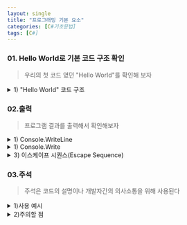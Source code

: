 ```yaml
---
layout: single
title: "프로그래밍 기본 요소"
categories: [C#기초문법]
tags: [C#]
---
```


### 01. Hello World로 기본 코드 구조 확인

> 우리의 첫 코드 였던 "Hello World"를 확인해 보자

<details>
<summary>1) "Hello World" 코드 구조</summary>
<div markdown="1">

```c#
// Hello World.cs
using System;

namespace HelloWorld
{
  class program
  {
    static void Main(string[] args)
    {
      Console.WriteLine("Hello World!");
    }
  }
}
```

- `using System;`은 C#에서 기본적으로 제공하는 네임스페이스(System 네임스페이스)를 사용하기 위한 코드이다. Console 클래스를 사용하기 위해 필요하다.
- `namespace`는 코드를 구성하는 데 사용되며 클래스 및 기타 네임스페이스의 컨테이너이다.
- `class Program`은 C#클래스를 정의하는 키워드이다. Program은 클래스 이름이다.
- `static void Main()`은 C#의 진입점(entry potin)이다. Main메서드는 프로그램이 시작할 때 자동으로 호출 되는 메서드이다. Main 메서드는 프로그램 실행에 필수적.
- `Console.WriteLine("Hello World");`은 콘솔에 출력할 내용을 지정하는 코드이다. WriteLine메서드는 새 줄을 시작하고 출력할 문자열르 인자로 받는다.
- `{}`는 코드 블록의 시작과 끝을 나타내는 중괄호이다.
- 모든 C#문은 세미콜론으로 끝나야한다 `;`.

</div>
</details>

### 02.출력

> 프로그램 결과를 출력해서 확인해보자

<details>
<summary>1) Console.WriteLine</summary>
<div markdown="1">

C#에서 콘솔 출력을 할때는 `Console.WriteLine` 메소드를 사용한다. `WriteLine` 메소드는 인수로 전달된 값을 출력하고 줄 바꿈(new line)문자열을 추가한다. 즉, 출력한 후에는 다음줄로 커서가 이동된다.

`Console.WriteLine(value);` 메소드는 다음과 같은 형식으로 사용할 수 있다.

```
Console.WriteLine(value);
```

`value`는 출력할 값이다. `value`는 문자열, 숫자, 변수, 연산식 등 어떤 값이든 사용 할 수 있다.

<div style="margin-left: 20px;">
<details>
<summary>[코드스니펫] 출력 기초</summary>
<div markdown="1">

```c#
Console.WriteLine("Hello World!"); // 출력: Hello World!

Console.WriteLine(10); // 출력: 10
Console.WriteLine(3.141592); // 출력: 3.141592
Console.WriteLine(3 + 3); // 출력 6

[출력]
Hello World!
10
3.141592
6
```

</div>
</details>
</div>
</div>
</details>

<details>
<summary>1) Console.Write</summary>
<div markdown="1">

`Console.Write` 메소드는 `Console.WriteLine` 메소드와 유사하지만, 줄 바꿈 문자열을 추가하지 않는다. 즉, 출력한 후에는 다음 출력이 이어서 출력된다.

<div style="margin-left: 20px;">
<details>
<summary>[코드스니펫] 한줄 출력 기초</summary>
<div markdown="1">

```c#
Console.Write("Hello! ");
Console.Write("We are Learning ");
Console.WriteLine("C#");

[출력]
Hello! We are Learning C#
```

</div>
</details>
</div>
</div>
</details>

<details>
<summary>3) 이스케이프 시퀀스(Escape Sequence)</summary>
<div markdown="1">

문자열 내에 특수한 문자를 포함시키기 위해 사용되는 특별한 문자 조합이다.

| 이스케이프 시퀀스 | 설명                   |
| ----------------- | ---------------------- |
| `\'`              | 작은따음표(')          |
| `\"`              | 큰따음표(")            |
| `\\`              | 역슬래시(\)            |
| `\n`              | 줄바꿈                 |
| `\r`              | 현재 줄 맨 앞으로 이동 |
| `\t`              | Tab                    |
| `\b`              | 백스페이스             |

**사용 예시**

```c#
Console.WriteLine("Hello\nWorld");
// 출력결과
// Hello
// World

Console.WriteLine("Name\tAge");
Console.WriteLine("Kero\t30");
Console.WriteLine("Young\t25");
// 출력결과
// Name    Age
// Kero    30
// Young   25

Console.WriteLine("We learn \"C# Programming\"");
// 출력결과
// The book is called "C# Programming"

Console.WriteLine("He said, \'Hello\' to me.");
// 출력결과
// He said, 'Hello' to me.

Console.WriteLine("C:\\MyDocuments\\Project\\");
// 출력결과
// C:\MyDocuments\Project\
```

</div>
</details>

### 03.주석

> 주석은 코드의 설명이나 개발자간의 의사소통을 위해 사용된다

<details>
<summary>1)사용 예시</summary>
<div markdown="1">
**예시**

```c#
// 변수 a를 선언합니다.
int a;

/*
여러 줄 주석을 사용하여
다음과 같이 코드를 설명할 수 있습니다.
*/

// 변수 a에 10을 할당합니다.
a = 10;
```

</div>
</details>
<details>
<summary>2)주의할 점</summary>
<div markdown="1">

1. **주석은 코드를 대체하지 않는다.**  
   주석은 코드랠 대신하는것이 아니라, 코드를 설명하거나 보충하는 역활이다.

2. **주석의 내용은 정확하고 명확해야 한다.**  
   주석이 혼란스럽거나 모호하면 오히려 코드를 이해하기 어려워질 수 있다.

3. **주석은 업데이트가 되어야 한다.**  
   코드가 변경되면 주석또한 없데이트 해줘야 한다.

4. **주석은 필요한 경우에만 사용한다.**  
   불필요한 주석은 오히려 코드를 복잡하게 만든다. 코드를 명확하고 의도가 분명하게 작성하는걸 중요시하고 부분별하게 사용하지 말아야한다.

</div>
</details>
